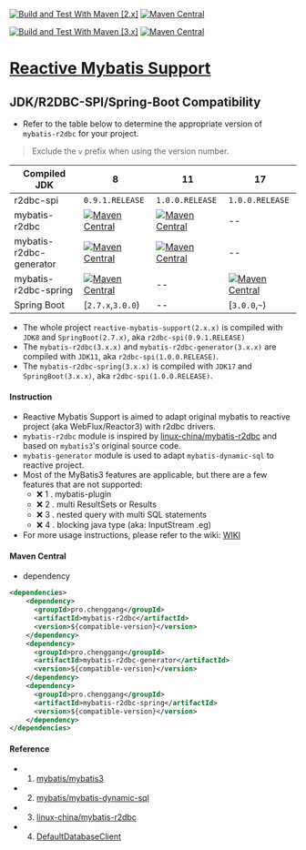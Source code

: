 [![Build and Test With Maven [2.x]](https://github.com/chenggangpro/reactive-mybatis-support/actions/workflows/workflow-2.x.yml/badge.svg?branch=2.x)](https://github.com/chenggangpro/reactive-mybatis-support/actions/workflows/workflow-2.x.yml) [![Maven Central](https://img.shields.io/maven-central/v/pro.chenggang/mybatis-r2dbc?versionSuffix=RELEASE&versionPrefix=2&color=%2352c82c)](https://search.maven.org/artifact/pro.chenggang/reactive-mybatis-support) 

[![Build and Test With Maven [3.x]](https://github.com/chenggangpro/reactive-mybatis-support/actions/workflows/workflow-3.x.yml/badge.svg?branch=3.x)](https://github.com/chenggangpro/reactive-mybatis-support/actions/workflows/workflow-3.x.yml) [![Maven Central](https://img.shields.io/maven-central/v/pro.chenggang/mybatis-r2dbc?versionSuffix=RELEASE&versionPrefix=3&color=%2352c82c)](https://search.maven.org/artifact/pro.chenggang/reactive-mybatis-support)
# [Reactive Mybatis Support](https://github.com/chenggangpro/reactive-mybatis-support/wiki)

## JDK/R2DBC-SPI/Spring-Boot Compatibility

* Refer to the table below to determine the appropriate version of `mybatis-r2dbc` for your project.
> Exclude the `v` prefix when using the version number.

| Compiled JDK            | 8                                                                                                                                                    | 11                                                                                                                                                   | 17                                                                                                                                                   |
|-------------------------|------------------------------------------------------------------------------------------------------------------------------------------------------|------------------------------------------------------------------------------------------------------------------------------------------------------|------------------------------------------------------------------------------------------------------------------------------------------------------|
| r2dbc-spi               | `0.9.1.RELEASE`                                                                                                                                      | `1.0.0.RELEASE`                                                                                                                                      | `1.0.0.RELEASE`                                                                                                                                      |
| mybatis-r2dbc           | [![Maven Central](https://img.shields.io/maven-central/v/pro.chenggang/mybatis-r2dbc?versionSuffix=RELEASE&versionPrefix=2&label=%20&color=%2352c82c)](https://search.maven.org/artifact/pro.chenggang/mybatis-r2dbc) | [![Maven Central](https://img.shields.io/maven-central/v/pro.chenggang/mybatis-r2dbc?versionSuffix=RELEASE&versionPrefix=2&label=%20&color=%2352c82c)](https://search.maven.org/artifact/pro.chenggang/mybatis-r2dbc) | --                                                                                                                                                   |
| mybatis-r2dbc-generator | [![Maven Central](https://img.shields.io/maven-central/v/pro.chenggang/mybatis-r2dbc-generator?versionSuffix=RELEASE&versionPrefix=2&label=%20&color=%2352c82c)](https://search.maven.org/artifact/pro.chenggang/mybatis-r2dbc-generator) | [![Maven Central](https://img.shields.io/maven-central/v/pro.chenggang/mybatis-r2dbc-generator?versionSuffix=RELEASE&versionPrefix=3&label=%20&color=%2352c82c)](https://search.maven.org/artifact/pro.chenggang/mybatis-r2dbc-generator) | --                                                                                                                                                   |
| mybatis-r2dbc-spring    | [![Maven Central](https://img.shields.io/maven-central/v/pro.chenggang/mybatis-r2dbc-spring?versionSuffix=RELEASE&versionPrefix=2&label=%20&color=%2352c82c)](https://search.maven.org/artifact/pro.chenggang/mybatis-r2dbc-spring) | --                                                                                                                                                   | [![Maven Central](https://img.shields.io/maven-central/v/pro.chenggang/mybatis-r2dbc-spring?versionSuffix=RELEASE&versionPrefix=3&label=%20&color=%2352c82c)](https://search.maven.org/artifact/pro.chenggang/mybatis-r2dbc-spring) |
| Spring Boot             | [`2.7.x`,`3.0.0`)                                                                                                                                    | --                                                                                                                                                   | [`3.0.0`,`~`)                                                                                                                                        |


* The whole project `reactive-mybatis-support(2.x.x)` is compiled with `JDK8` and `SpringBoot(2.7.x)`, aka `r2dbc-spi(0.9.1.RELEASE)`
* The `mybatis-r2dbc(3.x.x)` and `mybatis-r2dbc-generator(3.x.x)` are compiled with `JDK11`, aka `r2dbc-spi(1.0.0.RELEASE)`.
* The `mybatis-r2dbc-spring(3.x.x)` is compiled with `JDK17` and  `SpringBoot(3.x.x)`, aka `r2dbc-spi(1.0.0.RELEASE)`.

#### Instruction

* Reactive Mybatis Support is aimed to adapt original mybatis to reactive project (aka WebFlux/Reactor3) with r2dbc drivers.
* `mybatis-r2dbc` module is inspired by [linux-china/mybatis-r2dbc](https://github.com/linux-china/mybatis-r2dbc) and based on `mybatis3`'s original source code.
* `mybatis-generator` module is used to adapt `mybatis-dynamic-sql` to reactive project.
* Most of the MyBatis3 features are applicable, but there are a few features that are not supported:
    * ❌ 1 . mybatis-plugin
    * ❌ 2 . multi ResultSets or Results
    * ❌ 3 . nested query with multi SQL statements
    * ❌️ 4 . blocking java type (aka: InputStream .eg)
* For more usage instructions, please refer to the wiki: [WIKI](https://github.com/chenggangpro/reactive-mybatis-support/wiki)

#### Maven Central

* dependency

```xml
<dependencies>
    <dependency>
      <groupId>pro.chenggang</groupId>
      <artifactId>mybatis-r2dbc</artifactId>
      <version>${compatible-version}</version>
    </dependency>
    <dependency>
      <groupId>pro.chenggang</groupId>
      <artifactId>mybatis-r2dbc-generator</artifactId>
      <version>${compatible-version}</version>
    </dependency>
    <dependency>
      <groupId>pro.chenggang</groupId>
      <artifactId>mybatis-r2dbc-spring</artifactId>
      <version>${compatible-version}</version>
    </dependency>
</dependencies>

```

#### Reference

* 1. [mybatis/mybatis3](https://github.com/mybatis/mybatis-3)
* 2. [mybatis/mybatis-dynamic-sql](https://github.com/mybatis/mybatis-dynamic-sql)
* 3. [linux-china/mybatis-r2dbc](https://github.com/linux-china/mybatis-r2dbc)
* 4. [DefaultDatabaseClient](https://github.com/spring-projects/spring-data-r2dbc/blob/main/src/main/java/org/springframework/data/r2dbc/core/DefaultDatabaseClient.java)
